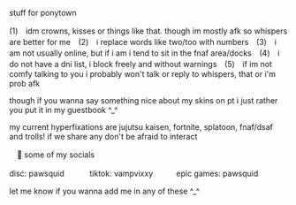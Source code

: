 stuff for ponytown

(1)　idm crowns, kisses or things like that. though im mostly afk so whispers are better for me　(2)　i replace words like two/too with numbers　(3)　i am not usually online, but if i am i tend to sit in the fnaf area/docks　(4)　i do not have a dni list, i block freely and without warnings　(5)　if im not comfy talking to you i probably won't talk or reply to whispers, that or i'm prob afk 

though if you wanna say something nice about my skins on pt i just rather you put it in my guestbook ^_^ 

my current hyperfixations are jujutsu kaisen, fortnite, splatoon, fnaf/dsaf and trolls! if we share any don't be afraid to interact

　🌠 some of my socials

disc: pawsquid 　　　tiktok: vampvixxy　　　epic games: pawsquid

let me know if you wanna add me in any of these ^_^
<!---
oIdsport/oIdsport is a ✨ special ✨ repository because its `README.md` (this file) appears on your GitHub profile.
You can click the Preview link to take a look at your changes.
--->
